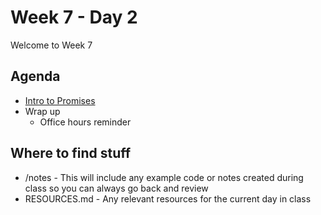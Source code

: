 # Week 7 - Day 2

Welcome to Week 7

## Agenda

- [Intro to Promises](https://learn.digitalcrafts.com/flex/lessons/building-interactive-uis/intro-to-promises/)
- Wrap up
  - Office hours reminder

## Where to find stuff
- /notes - This will include any example code or notes created during class so you can always go back and review
- RESOURCES.md - Any relevant resources for the current day in class

